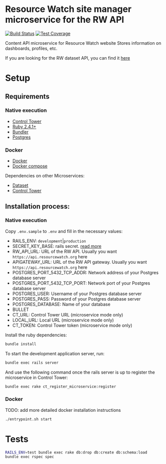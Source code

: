 # Resource Watch site manager microservice for the RW API

[![Build Status](https://travis-ci.org/resource-watch/resource-watch-manager.svg?branch=develop)](https://travis-ci.org/resource-watch/resource-watch-manager)
[![Test Coverage](https://api.codeclimate.com/v1/badges/cc3b209e57a896fe6d7c/test_coverage)](https://codeclimate.com/github/resource-watch/resource-watch-manager/test_coverage)

Content API microservice for Resource Watch website
Stores information on dashboards, profiles, etc.

If you are looking for the RW dataset API, you can find it [here](https://github.com/resource-watch/dataset)

# Setup

## Requirements

### Native execution 

* [Control Tower](https://github.com/control-tower)
* [Ruby 2.4.1+](https://www.ruby-lang.org/en/)
* [Bundler](https://bundler.io/)
* [Postgres](https://www.postgresql.org/)

### Docker 

* [Docker](https://www.docker.com/)
* [Docker compose](https://docs.docker.com/compose/)

Dependencies on other Microservices:

- [Dataset](https://github.com/resource-watch/dataset)
- [Control Tower](https://github.com/resource-watch/control-tower)

## Installation process:

### Native execution 
Copy `.env.sample` to `.env` and fill in the necessary values:
- RAILS_ENV: `development`|`production`
- SECRET_KEY_BASE: rails secret. [read more](https://medium.com/@michaeljcoyne/understanding-the-secret-key-base-in-ruby-on-rails-ce2f6f9968a1)
- RW_API_URL: URL of the RW API. Usually you want `https://api.resourcewatch.org` here
- APIGATEWAY_URL: URL of the RW API gateway. Usually you want `https://api.resourcewatch.org` here
- POSTGRES_PORT_5432_TCP_ADDR: Network address of your Postgres database server
- POSTGRES_PORT_5432_TCP_PORT: Network port of your Postgres database server
- POSTGRES_USER: Username of your Postgres database server
- POSTGRES_PASS: Password of your Postgres database server
- POSTGRES_DATABASE: Name of your database
- BULLET
- CT_URL: Control Tower URL (microservice mode only)
- LOCAL_URL: Local URL  (microservice mode only)
- CT_TOKEN: Control Tower token (microservice mode only)


Install the ruby dependencies:

```bash
bundle install
```

To start the development application server, run:

```bash
bundle exec rails server
```

And use the following command once the rails server is up to register the microservice in Control Tower:

```bash
bundle exec rake ct_register_microservice:register
```

### Docker

TODO: add more detailed docker installation instructions

```bash
./entrypoint.sh start
```



# Tests

```bash
RAILS_ENV=test bundle exec rake db:drop db:create db:schema:load
bundle exec rspec spec
```
